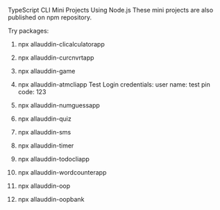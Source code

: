 TypeScript CLI Mini Projects Using Node.js
These mini projects are also published on npm repository.

Try packages:

1. npx allauddin-clicalculatorapp

2. npx allauddin-curcnvrtapp

3. npx allauddin-game

4. npx allauddin-atmcliapp
        Test Login credentials:
        user name: test
        pin code: 123

5. npx allauddin-numguessapp

6. npx allauddin-quiz

7. npx allauddin-sms

8. npx allauddin-timer

9. npx allauddin-todocliapp

10. npx allauddin-wordcounterapp

11. npx allauddin-oop

12. npx allauddin-oopbank